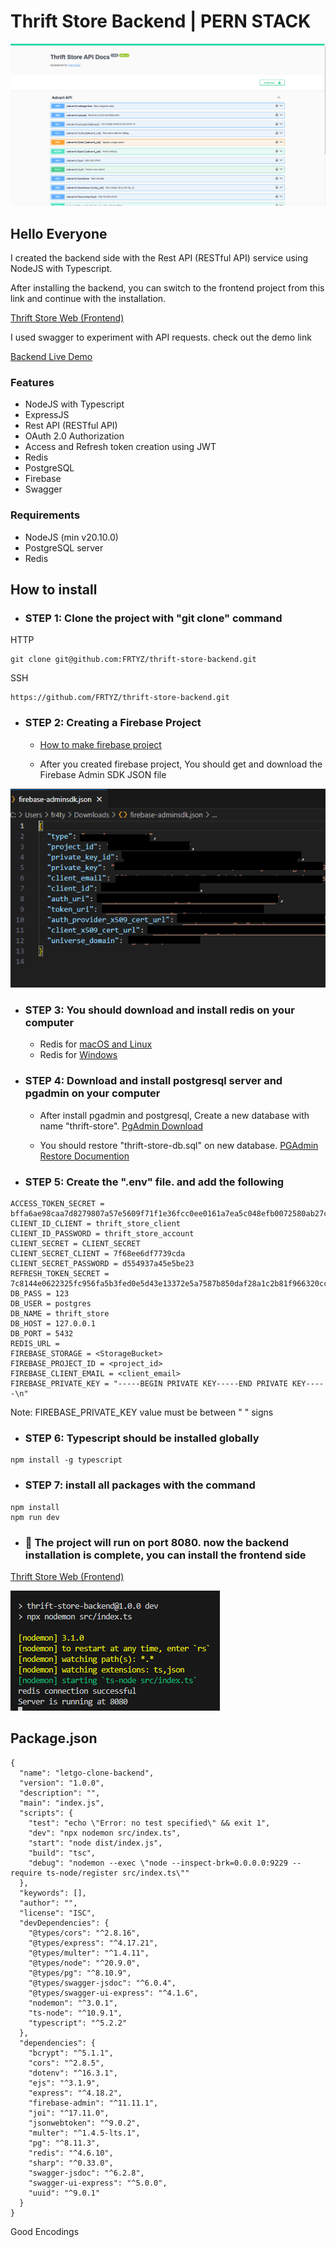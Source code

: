 # Thrift Store Backend | PERN STACK

![Home Page](https://raw.githubusercontent.com/FRTYZ/thrift-store-backend/main/public/home-api-docs.png)

## Hello Everyone
I created the backend side with the Rest API (RESTful API) service using NodeJS with Typescript.

After installing the backend, you can switch to the frontend project from this link and continue with the installation.

[Thrift Store Web (Frontend)](https://github.com/FRTYZ/thrift-store-web)

I used swagger to experiment with API requests. check out the demo link

[Backend Live Demo](https://thrift-store-backend-production.up.railway.app/)

### Features
* NodeJS with Typescript 
* ExpressJS
* Rest API (RESTful API)
* OAuth 2.0 Authorization
* Access and Refresh token creation using JWT
* Redis
* PostgreSQL
* Firebase
* Swagger

### Requirements
* NodeJS (min v20.10.0)
* PostgreSQL server
* Redis

## How to install

* ### STEP 1: Clone the project with "git clone" command 

HTTP
```
git clone git@github.com:FRTYZ/thrift-store-backend.git
```

SSH
```
https://github.com/FRTYZ/thrift-store-backend.git
```

* ### STEP 2: Creating a Firebase Project

    * [How to make firebase project](https://www.youtube.com/watch?v=6juww5Lmvgo)

    *  After you created firebase project, You should get and download the Firebase Admin SDK JSON file

![Firebase](https://raw.githubusercontent.com/FRTYZ/thrift-store-backend/main/public/firebase-json.png)

* ### STEP 3: You should download and install redis on your computer

    * Redis for [macOS and Linux](https://redis.io/download/)  
    * Redis for [Windows](https://www.youtube.com/watch?v=4ePdm4AyL0s)  

* ### STEP 4: Download and install postgresql server and pgadmin on your computer

    * After install pgadmin and postgresql, Create a new database with name "thrift-store". [PgAdmin Download](https://www.pgadmin.org/download/)

    * You should restore "thrift-store-db.sql" on new database.
    [PGAdmin Restore Documention](https://www.pgadmin.org/docs/pgadmin4/latest/restore_dialog.html)

* ### STEP 5: Create the ".env" file. and add the following

```
ACCESS_TOKEN_SECRET = bffa6ae98caa7d8279807a57e5609f71f1e36fcc0ee0161a7ea5c048efb0072580ab27c906da5b645f43f08a017eb3cb8fc9c9539528cfab491251fcc4cb875c
CLIENT_ID_CLIENT = thrift_store_client
CLIENT_ID_PASSWORD = thrift_store_account
CLIENT_SECRET = CLIENT_SECRET
CLIENT_SECRET_CLIENT = 7f68ee6df7739cda
CLIENT_SECRET_PASSWORD = d554937a45e5be23
REFRESH_TOKEN_SECRET = 7c8144e0622325fc956fa5b3fed0e5d43e13372e5a7587b850daf28a1c2b81f966320cc19e01931cf16af7f2ea9137c5e444bda21f27af3d7cd60398862580ef
DB_PASS = 123
DB_USER = postgres
DB_NAME = thrift_store
DB_HOST = 127.0.0.1
DB_PORT = 5432
REDIS_URL = 
FIREBASE_STORAGE = <StorageBucket>
FIREBASE_PROJECT_ID = <project_id>
FIREBASE_CLIENT_EMAIL = <client_email>
FIREBASE_PRIVATE_KEY = "-----BEGIN PRIVATE KEY-----END PRIVATE KEY-----\n"
```

Note: FIREBASE_PRIVATE_KEY value must be between " " signs


* ### STEP 6: Typescript should be installed globally
```
npm install -g typescript
```

* ### STEP 7: install all packages with the command
```
npm install
npm run dev
```

* ### 🎉 The project will run on port 8080. now the backend installation is complete, you can install the frontend side

[Thrift Store Web (Frontend)](https://github.com/FRTYZ/thrift-store-web)

![screenshot](https://raw.githubusercontent.com/FRTYZ/thrift-store-backend/main/public/running.png)


## Package.json

```
{
  "name": "letgo-clone-backend",
  "version": "1.0.0",
  "description": "",
  "main": "index.js",
  "scripts": {
    "test": "echo \"Error: no test specified\" && exit 1",
    "dev": "npx nodemon src/index.ts",
    "start": "node dist/index.js",
    "build": "tsc",
    "debug": "nodemon --exec \"node --inspect-brk=0.0.0.0:9229 --require ts-node/register src/index.ts\""
  },
  "keywords": [],
  "author": "",
  "license": "ISC",
  "devDependencies": {
    "@types/cors": "^2.8.16",
    "@types/express": "^4.17.21",
    "@types/multer": "^1.4.11",
    "@types/node": "^20.9.0",
    "@types/pg": "^8.10.9",
    "@types/swagger-jsdoc": "^6.0.4",
    "@types/swagger-ui-express": "^4.1.6",
    "nodemon": "^3.0.1",
    "ts-node": "^10.9.1",
    "typescript": "^5.2.2"
  },
  "dependencies": {
    "bcrypt": "^5.1.1",
    "cors": "^2.8.5",
    "dotenv": "^16.3.1",
    "ejs": "^3.1.9",
    "express": "^4.18.2",
    "firebase-admin": "^11.11.1",
    "joi": "^17.11.0",
    "jsonwebtoken": "^9.0.2",
    "multer": "^1.4.5-lts.1",
    "pg": "^8.11.3",
    "redis": "^4.6.10",
    "sharp": "^0.33.0",
    "swagger-jsdoc": "^6.2.8",
    "swagger-ui-express": "^5.0.0",
    "uuid": "^9.0.1"
  }
}

```

Good Encodings
